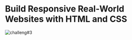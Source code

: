 # Build Responsive Real-World Websites with HTML and CSS

 
![challeng#3](https://user-images.githubusercontent.com/90924885/185314234-886890cc-5a8d-4f4a-8a40-dddb80810e4c.png)
